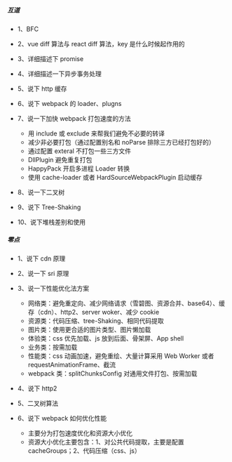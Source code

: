 ##### 互道

- 1、BFC
- 2、vue diff 算法与 react diff 算法，key 是什么时候起作用的
- 3、详细描述下 promise
- 4、详细描述一下异步事务处理
- 5、说下 http 缓存
- 6、说下 webpack 的 loader、plugns
- 7、说一下加快 webpack 打包速度的方法

  - 用 include 或 exclude 来帮我们避免不必要的转译
  - 减少非必要打包（通过配置别名和 noParse 排除三方已经打包好的）
  - 通过配置 exteral 不打包一些三方文件
  - DllPlugin 避免重复打包
  - HappyPack 开启多进程 Loader 转换
  - 使用 cache-loader 或者 HardSourceWebpackPlugin 启动缓存

- 8、说一下二叉树
- 9、说下 Tree-Shaking
- 10、说下堆栈差别和使用

##### 零点

- 1、说下 cdn 原理
- 2、说一下 sri 原理
- 3、说一下性能优化法方案

  - 网络类：避免重定向、减少网络请求（雪碧图、资源合并、base64）、缓存（cdn）、http2、server woker、减少 cookie
  - 资源类：代码压缩、tree-Shaking、相同代码提取
  - 图片类：使用更合适的图片类型、图片懒加载
  - 体验类：css 优先加载、js 放到后面、骨架屏、App shell
  - 业务类：按需加载
  - 性能类：css 动画加速，避免重绘、大量计算采用 Web Worker 或者 requestAnimationFrame、截流
  - webpack 类：splitChunksConfig 对通用文件打包、按需加载

- 4、说下 http2
- 5、二叉树算法
- 6、说下 webpack 如何优化性能
  - 主要分为打包速度优化和资源大小优化
  - 资源大小优化主要包含：1、对公共代码提取，主要是配置 cacheGroups；2、代码压缩（css、js）
